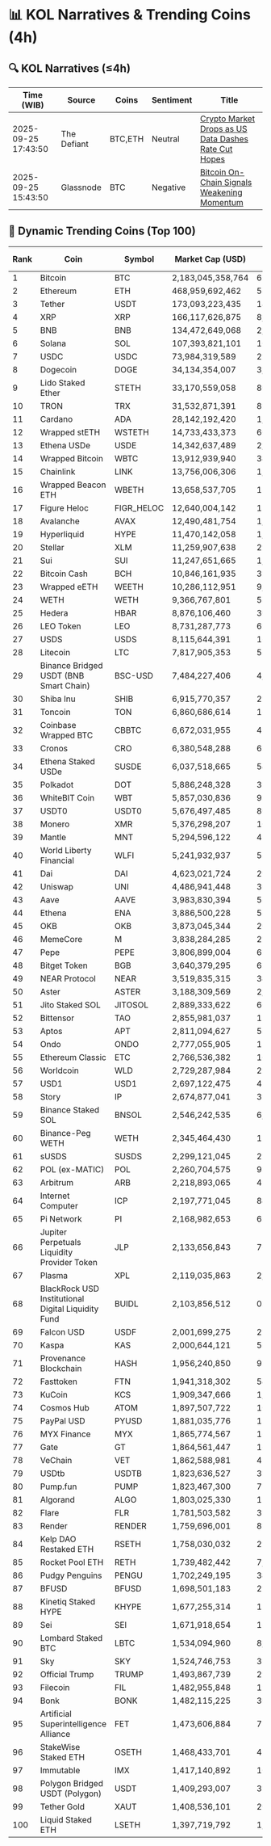 # 📊 KOL Narratives & Trending Coins (4h)

## 🔍 KOL Narratives (≤4h)

| Time (WIB) | Source | Coins | Sentiment | Title |
|------------|--------|-------|-----------|-------|
| 2025-09-25 17:43:50 | The Defiant | BTC,ETH | Neutral | [Crypto Market Drops as US Data Dashes Rate Cut Hopes](https://thedefiant.io/example1) |
| 2025-09-25 15:43:50 | Glassnode | BTC | Negative | [Bitcoin On-Chain Signals Weakening Momentum](https://glassnode.com/example2) |

## 🚀 Dynamic Trending Coins (Top 100)

| Rank | Coin | Symbol | Market Cap (USD) | 24h Volume (USD) |
|------|------|--------|------------------|------------------|
| 1 | Bitcoin | BTC | 2,183,045,358,764 | 68,492,821,112 |
| 2 | Ethereum | ETH | 468,959,692,462 | 58,207,025,098 |
| 3 | Tether | USDT | 173,093,223,435 | 149,424,935,318 |
| 4 | XRP | XRP | 166,117,626,875 | 8,782,624,439 |
| 5 | BNB | BNB | 134,472,649,068 | 2,446,455,327 |
| 6 | Solana | SOL | 107,393,821,101 | 10,840,958,123 |
| 7 | USDC | USDC | 73,984,319,589 | 21,691,254,597 |
| 8 | Dogecoin | DOGE | 34,134,354,007 | 3,957,019,076 |
| 9 | Lido Staked Ether | STETH | 33,170,559,058 | 80,229,732 |
| 10 | TRON | TRX | 31,532,871,391 | 850,890,205 |
| 11 | Cardano | ADA | 28,142,192,420 | 1,999,544,231 |
| 12 | Wrapped stETH | WSTETH | 14,733,433,373 | 60,078,908 |
| 13 | Ethena USDe | USDE | 14,342,637,489 | 2,575,725,451 |
| 14 | Wrapped Bitcoin | WBTC | 13,912,939,940 | 347,739,375 |
| 15 | Chainlink | LINK | 13,756,006,306 | 1,071,257,998 |
| 16 | Wrapped Beacon ETH | WBETH | 13,658,537,705 | 18,480,994 |
| 17 | Figure Heloc | FIGR_HELOC | 12,640,004,142 | 157,391,381 |
| 18 | Avalanche | AVAX | 12,490,481,754 | 1,686,965,817 |
| 19 | Hyperliquid | HYPE | 11,470,142,058 | 1,105,116,488 |
| 20 | Stellar | XLM | 11,259,907,638 | 290,722,297 |
| 21 | Sui | SUI | 11,247,651,665 | 1,840,573,176 |
| 22 | Bitcoin Cash | BCH | 10,846,161,935 | 379,292,848 |
| 23 | Wrapped eETH | WEETH | 10,286,112,951 | 9,665,184 |
| 24 | WETH | WETH | 9,366,767,801 | 525,159,124 |
| 25 | Hedera | HBAR | 8,876,106,460 | 308,349,812 |
| 26 | LEO Token | LEO | 8,731,287,773 | 698,375 |
| 27 | USDS | USDS | 8,115,644,391 | 16,587,949 |
| 28 | Litecoin | LTC | 7,817,905,353 | 574,783,654 |
| 29 | Binance Bridged USDT (BNB Smart Chain) | BSC-USD | 7,484,227,406 | 4,658,045,553 |
| 30 | Shiba Inu | SHIB | 6,915,770,357 | 234,342,867 |
| 31 | Toncoin | TON | 6,860,686,614 | 161,246,404 |
| 32 | Coinbase Wrapped BTC | CBBTC | 6,672,031,955 | 498,371,215 |
| 33 | Cronos | CRO | 6,380,548,288 | 65,012,072 |
| 34 | Ethena Staked USDe | SUSDE | 6,037,518,665 | 545,701,596 |
| 35 | Polkadot | DOT | 5,886,248,328 | 356,408,917 |
| 36 | WhiteBIT Coin | WBT | 5,857,030,836 | 99,797,612 |
| 37 | USDT0 | USDT0 | 5,676,497,485 | 801,558,098 |
| 38 | Monero | XMR | 5,376,298,207 | 100,317,604 |
| 39 | Mantle | MNT | 5,294,596,122 | 476,435,295 |
| 40 | World Liberty Financial | WLFI | 5,241,932,937 | 515,534,653 |
| 41 | Dai | DAI | 4,623,021,724 | 262,583,187 |
| 42 | Uniswap | UNI | 4,486,941,448 | 360,558,827 |
| 43 | Aave | AAVE | 3,983,830,394 | 536,479,211 |
| 44 | Ethena | ENA | 3,886,500,228 | 517,202,055 |
| 45 | OKB | OKB | 3,873,045,344 | 200,651,496 |
| 46 | MemeCore | M | 3,838,284,285 | 28,582,446 |
| 47 | Pepe | PEPE | 3,806,899,004 | 670,753,894 |
| 48 | Bitget Token | BGB | 3,640,379,295 | 623,930,729 |
| 49 | NEAR Protocol | NEAR | 3,519,835,315 | 341,641,326 |
| 50 | Aster | ASTER | 3,188,309,569 | 2,579,229,394 |
| 51 | Jito Staked SOL | JITOSOL | 2,889,333,622 | 66,234,265 |
| 52 | Bittensor | TAO | 2,855,981,037 | 122,161,677 |
| 53 | Aptos | APT | 2,811,094,627 | 594,816,987 |
| 54 | Ondo | ONDO | 2,777,055,905 | 186,356,314 |
| 55 | Ethereum Classic | ETC | 2,766,536,382 | 102,936,961 |
| 56 | Worldcoin | WLD | 2,729,287,984 | 290,655,442 |
| 57 | USD1 | USD1 | 2,697,122,475 | 422,544,904 |
| 58 | Story | IP | 2,674,877,041 | 314,252,664 |
| 59 | Binance Staked SOL | BNSOL | 2,546,242,535 | 6,372,528 |
| 60 | Binance-Peg WETH | WETH | 2,345,464,430 | 125,271,254 |
| 61 | sUSDS | SUSDS | 2,299,121,045 | 23,107,368 |
| 62 | POL (ex-MATIC) | POL | 2,260,704,575 | 99,702,658 |
| 63 | Arbitrum | ARB | 2,218,893,065 | 496,832,938 |
| 64 | Internet Computer | ICP | 2,197,771,045 | 84,339,275 |
| 65 | Pi Network | PI | 2,168,982,653 | 68,405,550 |
| 66 | Jupiter Perpetuals Liquidity Provider Token | JLP | 2,133,656,843 | 76,996,346 |
| 67 | Plasma | XPL | 2,119,035,863 | 2,531,486,730 |
| 68 | BlackRock USD Institutional Digital Liquidity Fund | BUIDL | 2,103,856,512 | 0.0 |
| 69 | Falcon USD | USDF | 2,001,699,275 | 232,886,160 |
| 70 | Kaspa | KAS | 2,000,644,121 | 59,361,592 |
| 71 | Provenance Blockchain | HASH | 1,956,240,850 | 95,233 |
| 72 | Fasttoken | FTN | 1,941,318,302 | 54,877,909 |
| 73 | KuCoin | KCS | 1,909,347,666 | 1,980,501 |
| 74 | Cosmos Hub | ATOM | 1,897,507,722 | 107,179,368 |
| 75 | PayPal USD | PYUSD | 1,881,035,776 | 172,872,511 |
| 76 | MYX Finance | MYX | 1,865,774,567 | 167,249,626 |
| 77 | Gate | GT | 1,864,561,447 | 16,872,620 |
| 78 | VeChain | VET | 1,862,588,981 | 41,644,364 |
| 79 | USDtb | USDTB | 1,823,636,527 | 33,046,380 |
| 80 | Pump.fun | PUMP | 1,823,467,300 | 714,342,571 |
| 81 | Algorand | ALGO | 1,803,025,330 | 116,685,236 |
| 82 | Flare | FLR | 1,781,503,582 | 32,257,157 |
| 83 | Render | RENDER | 1,759,696,001 | 83,813,412 |
| 84 | Kelp DAO Restaked ETH | RSETH | 1,758,030,032 | 21,047,889 |
| 85 | Rocket Pool ETH | RETH | 1,739,482,442 | 7,783,828 |
| 86 | Pudgy Penguins | PENGU | 1,702,249,195 | 346,573,199 |
| 87 | BFUSD | BFUSD | 1,698,501,183 | 21,624,730 |
| 88 | Kinetiq Staked HYPE | KHYPE | 1,677,255,314 | 130,780,552 |
| 89 | Sei | SEI | 1,671,918,654 | 161,964,761 |
| 90 | Lombard Staked BTC | LBTC | 1,534,094,960 | 8,661,877 |
| 91 | Sky | SKY | 1,524,746,753 | 33,216,784 |
| 92 | Official Trump | TRUMP | 1,493,867,739 | 298,415,474 |
| 93 | Filecoin | FIL | 1,482,955,848 | 193,308,023 |
| 94 | Bonk | BONK | 1,482,115,225 | 300,378,121 |
| 95 | Artificial Superintelligence Alliance | FET | 1,473,606,884 | 73,520,633 |
| 96 | StakeWise Staked ETH | OSETH | 1,468,433,701 | 42,798,999 |
| 97 | Immutable | IMX | 1,417,140,892 | 100,944,976 |
| 98 | Polygon Bridged USDT (Polygon) | USDT | 1,409,293,007 | 32,593,170 |
| 99 | Tether Gold | XAUT | 1,408,536,101 | 205,480,373 |
| 100 | Liquid Staked ETH | LSETH | 1,397,719,792 | 1,162,597 |